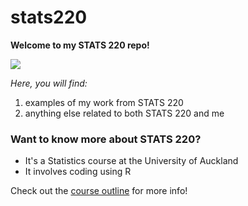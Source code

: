 # stats220

**Welcome to my STATS 220 repo!**

![](https://media3.giphy.com/media/v1.Y2lkPTc5MGI3NjExbjR4MXMwM2txcGswOGxxeXJzMHR5N3I1MTFud3g5M2l2OHNyaWVkcyZlcD12MV9pbnRlcm5hbF9naWZfYnlfaWQmY3Q9Zw/3pZipqyo1sqHDfJGtz/giphy.gif)

*Here, you will find:*
1. examples of my work from STATS 220
2. anything else related to both STATS 220 and me

### Want to know more about STATS 220?
* It's a Statistics course at the University of Auckland
* It involves coding using R

Check out the [course outline](https://courseoutline.auckland.ac.nz/dco/course/STATS/220/1243) for more info!
